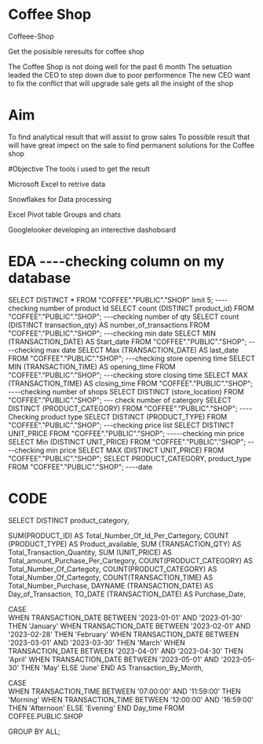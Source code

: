
# Coffee Shop 

Coffeee-Shop

Get the posisible reresults for coffee shop

The Coffee Shop is not doing well for the past 6 month 
The setuation leaded the CEO to step down due to poor performence 
The new CEO want to fix the conflict that will upgrade sale 
gets all the insight of the shop

# Aim
To find analytical result that will assist to grow sales
To possible result that will have great impect on the sale
to find permanent solutions for the Coffee shop

#Objective
The tools i used to get the result

Microsoft Excel to retrive data

Snowflakes for Data processing

Excel Pivot table Groups and chats

Googlelooker developing an interective dashoboard


# EDA  ----checking column on my database
SELECT
    DISTINCT *
FROM
    "COFFEE"."PUBLIC"."SHOP"
limit
    5;
---- checking number of product Id
SELECT
    count (DISTINCT product_id)
FROM
    "COFFEE"."PUBLIC"."SHOP";
---checking number of qty
SELECT
    count (DISTINCT transaction_qty) AS number_of_transactions
FROM
    "COFFEE"."PUBLIC"."SHOP";
---checking min date
SELECT
    MIN (TRANSACTION_DATE) AS Start_date
FROM
    "COFFEE"."PUBLIC"."SHOP";
----checking max date
SELECT
    Max (TRANSACTION_DATE) AS last_date
FROM
    "COFFEE"."PUBLIC"."SHOP";
---checking store opening time
SELECT
    MIN (TRANSACTION_TIME) AS opening_time
FROM
    "COFFEE"."PUBLIC"."SHOP";
---checking store closing time
SELECT
    MAX (TRANSACTION_TIME) AS closing_time
FROM
    "COFFEE"."PUBLIC"."SHOP";
----checking number of shops
SELECT
    DISTINCT (store_location)
FROM
    "COFFEE"."PUBLIC"."SHOP";
--- check number of catergory
SELECT
    DISTINCT (PRODUCT_CATEGORY)
FROM
    "COFFEE"."PUBLIC"."SHOP";
---- Checking product type
SELECT
    DISTINCT (PRODUCT_TYPE)
FROM
    "COFFEE"."PUBLIC"."SHOP";
---checking price list
SELECT
    DISTINCT UNIT_PRICE
FROM
    "COFFEE"."PUBLIC"."SHOP";
-----checking min price
SELECT
    Min (DISTINCT UNIT_PRICE)
FROM
    "COFFEE"."PUBLIC"."SHOP";
----checking min price
SELECT
    MAX (DISTINCT UNIT_PRICE)
FROM
    "COFFEE"."PUBLIC"."SHOP";
SELECT
    PRODUCT_CATEGORY,
    product_type
FROM
    "COFFEE"."PUBLIC"."SHOP";
----date

# CODE 
SELECT DISTINCT product_category,

SUM(PRODUCT_ID) AS Total_Number_Of_Id_Per_Cartegory,
COUNT (PRODUCT_TYPE) AS Product_available,
SUM (TRANSACTION_QTY) AS Total_Transaction_Quantity,
SUM (UNIT_PRICE) AS Total_amount_Purchase_Per_Cartegory,
COUNT(PRODUCT_CATEGORY) AS Total_Number_Of_Cartegoty,
COUNT(PRODUCT_CATEGORY) AS Total_Number_Of_Cartegoty,
COUNT(TRANSACTION_TIME) AS Total_Number_Purchase,
DAYNAME (TRANSACTION_DATE) AS Day_of_Transaction,
TO_DATE (TRANSACTION_DATE) AS Purchase_Date,

 CASE   
        WHEN TRANSACTION_DATE BETWEEN '2023-01-01' AND '2023-01-30' THEN 'January'
        WHEN TRANSACTION_DATE BETWEEN '2023-02-01' AND '2023-02-28' THEN 'February'
        WHEN TRANSACTION_DATE BETWEEN '2023-03-01' AND '2023-03-30' THEN 'March'
        WHEN TRANSACTION_DATE BETWEEN '2023-04-01' AND '2023-04-30' THEN 'April'
        WHEN TRANSACTION_DATE BETWEEN '2023-05-01' AND '2023-05-30' THEN 'May'
        ELSE 'June'
        END AS Transaction_By_Month,

CASE    
        WHEN TRANSACTION_TIME BETWEEN '07:00:00' AND '11:59:00' THEN 'Morning'
        WHEN TRANSACTION_TIME BETWEEN '12:00:00' AND '16:59:00' THEN 'Afternoon'
        ELSE 'Evening' 
        END Day_time
FROM COFFEE.PUBLIC.SHOP

GROUP BY ALL;



